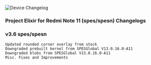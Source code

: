 ![Device Changelog](https://i.imgur.com/C0Wcdr5.png)

### Project Elixir for Redmi Note 11 (spes/spesn) Changelogs

### v3.6 spes/spesn

```
Updated rounded corner overlay from stock
Downgraded prebuilt kernel from SPESGlobal V13.0.16.0-A11
Downgraded blobs from SPESGlobal V13.0.16.0-A11
Misc. Fixes and Improvements
```

